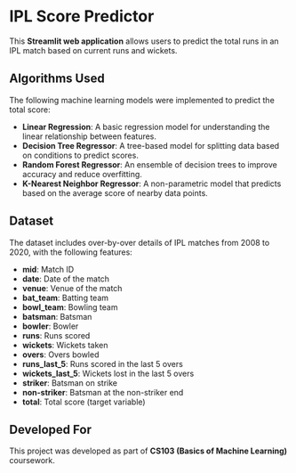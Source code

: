 # IPL Score Predictor

This **Streamlit web application** allows users to predict the total runs in an IPL match based on current runs and wickets.

## **Algorithms Used**

The following machine learning models were implemented to predict the total score:

- **Linear Regression**: A basic regression model for understanding the linear relationship between features.  
- **Decision Tree Regressor**: A tree-based model for splitting data based on conditions to predict scores.  
- **Random Forest Regressor**: An ensemble of decision trees to improve accuracy and reduce overfitting.  
- **K-Nearest Neighbor Regressor**: A non-parametric model that predicts based on the average score of nearby data points.

## **Dataset**

The dataset includes over-by-over details of IPL matches from 2008 to 2020, with the following features:

- **mid**: Match ID  
- **date**: Date of the match  
- **venue**: Venue of the match  
- **bat_team**: Batting team  
- **bowl_team**: Bowling team  
- **batsman**: Batsman  
- **bowler**: Bowler  
- **runs**: Runs scored  
- **wickets**: Wickets taken  
- **overs**: Overs bowled  
- **runs_last_5**: Runs scored in the last 5 overs  
- **wickets_last_5**: Wickets lost in the last 5 overs  
- **striker**: Batsman on strike  
- **non-striker**: Batsman at the non-striker end  
- **total**: Total score (target variable)

## **Developed For**

This project was developed as part of **CS103 (Basics of Machine Learning)** coursework.

